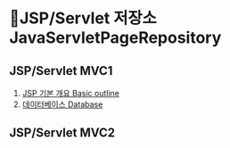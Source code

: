 # :minidisc:JSP/Servlet 저장소 JavaServletPageRepository
## JSP/Servlet MVC1
1. [JSP 기본 개요 Basic outline](https://github.com/taechacode/JavaServletPageRepository/tree/main/MVC1/01.%20Basic%20outline)
5. [데이터베이스 Database](https://github.com/taechacode/JavaServletPageRepository/tree/main/MVC1/Database)
## JSP/Servlet MVC2
